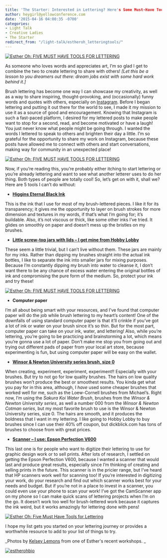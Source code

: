 ```yaml
---
title: 'The Starter: Interested in Lettering? Here's Some Must-Have Tools'
author: heygirl@yellowconference.com
date: '2015-04-16 04:00:35 -0700'
categories:
- Light Talk
- Creative Ladies
- The Starter
redirect_from: "/light-talk/estheroh_letteringtools/"
---
```


[![Esther Oh: FIVE MUST HAVE TOOLS FOR LETTERING](https://yellow-blog-images.imgix.net/2015/04/esther-tor-fullosophie-class-5634-copy.jpg)](https://yellow-blog-images.imgix.net/2015/04/esther-tor-fullosophie-class-5634-copy.jpg)

As someone who loves words and appreciates art, I’m so glad I get to combine the two to create lettering to share with others! _[Let this be a lesson to you dreamers out there: dream jobs exist with some hard work behind it.]_

Brush lettering has become one way I can showcase my creativity, as well as a way to share inspiring, thought-provoking, and (occasionally) funny words and quotes with others, especially on [Instagram](https://instagram.com/estheroh_/). Before I began lettering and putting it out there for the world to see, I made it my mission to use it as a source of good and encouragement. Knowing that Instagram is such a fast-paced platform, I desired for my lettered posts to make people want to stop for a second, read, and become motivated or have a laugh! You just never know what people might be going through. I wanted the words I lettered to speak to others and brighten their day a little. I’m so grateful for the opportunity to share my work on Instagram, because these posts have allowed me to connect with others and start conversations, making way for community in an unexpected place!

[![Esther Oh: FIVE MUST HAVE TOOLS FOR LETTERING](https://yellow-blog-images.imgix.net/2015/04/img_1479.jpg)](https://yellow-blog-images.imgix.net/2015/04/img_1479.jpg)

Now, if you’re reading this, you’re probably either itching to start lettering or you’re already lettering and want to see what another letterer uses to do her thing. Both types of people are totally cool! So, let’s get on with it, shall we? Here are 5 tools I can’t do without:

*   [**Higgins Eternal Black Ink**](http://www.amazon.com/Higgins-Eternal-Black-Writing-black/dp/B00UAHACEM/ref=sr_1_4?ie=UTF8&qid=1428126743&sr=8-4&keywords=higgins+eternal+black+ink)

This is the ink that I use for most of my brush-lettered pieces. I like it for its transparency; it gives me the opportunity to layer on brush strokes for more dimension and textures in my words, if that’s what I’m going for; it’s buildable. Also, it’s not viscous or thick, like some other inks I’ve tried. It glides on smoothly on paper and doesn’t mess up the bristles on my brushes.

*   [**Little screw-top jars with lids – I get mine from Hobby Lobby**](http://shop.hobbylobby.com/products/3-glass-jar-with-iron-lid-991885/)

These seem a little trivial, but I can’t live without them. These jars are mainly for my inks. Rather than dipping my brushes straight into the actual ink bottles, I like to separate the ink into smaller jars for mixing purposes. Because I’m constantly dipping my brush into water to cleanse it, I don’t want there to be any chance of excess water entering the original bottles of ink and compromising the pure form of the medium. So, protect your ink and try these!

[![Esther Oh: FIVE MUST HAVE TOOLS  FOR LETTERING](https://yellow-blog-images.imgix.net/2015/04/esther-tor-fullosophie-class-56222.jpg)](https://yellow-blog-images.imgix.net/2015/04/esther-tor-fullosophie-class-56222.jpg)

*   **Computer paper**

I’m all about being smart with your resources, and I’ve found that computer paper will do the job while brush lettering to my heart’s content! One of the downfalls of using standard computer paper is that it’ll crinkle if you’ve got a lot of ink or water on your brush since it’s so thin. But for the most part, computer paper can take on your ink, water, and lettering! Also, while you’re lettering, you’re going to be practicing and brainstorming a lot, which means you’re gonna use a lot of paper. Don’t make me stop you from going out and trying out different pads of paper from your local art store, because experimenting is fun, but using computer paper will be easy on the wallet.

*   [**Winsor & Newton University series brush, size 0**](http://www.amazon.com/Winsor-Newton-University-Round-Handle/dp/B000GJ3732/ref=sr_1_1?ie=UTF8&qid=1428126983&sr=8-1&keywords=Winsor+%26+Newton+University+series+brush%2C+size+0)

When creating, experiment, experiment, experiment!! Especially with your brushes. But try to not go for low quality brushes. The hairs on low quality brushes won’t produce the best or smoothest results. You kinda get what you pay for in this area, although, I _have_ used some cheaper brushes that worked well for me, such as the Loew-Cornell brushes from Michael’s. Right now, I’m using the _Sakura Koi Water Brush_, brushes from the _Winsor & Newton University series_, as well a number 000 from the _Winsor & Newton Cotman series_, but my most favorite brush to use is the Winsor & Newton University series, size 0\. The hairs are smooth, and it produces the boldness that I want in my lettering. I like going to Hobby Lobby to buy brushes since I can use their 40% off coupon, but dickblick.com has tons of brushes to choose from with great prices.

*   [**Scanner – I use: Epson Perfection V600**](http://www.amazon.com/Epson-Perfection-Negative-Document-Scanner/dp/B002OEBMRU/ref=sr_1_1?ie=UTF8&qid=1428127028&sr=8-1&keywords=epson+perfection+v600)

This last one is for people who want to digitize their lettering to use for graphic design work or to sell prints. After lots of research, I settled on getting the Epson Perfection V600, because I wanted a scanner that would last and produce great results, especially since I’m thinking of creating and selling prints in the future. This scanner is in the pricier range, but I’ve heard that HP scanners work well for scanning too! If you’re interested in digitizing your work, do your research and find out which scanner works best for your needs and budget. But if you’re not in a place to invest in a scanner, you could even use your phone to scan your work! I’ve got the CamScanner app on my phone so I can make quick scans of lettering projects when I’m on the go. It doesn’t work too well for brush-lettered work because it captures the ink weird, but it works amazingly for lettering done with pens!

[![Esther Oh: Five Must Have Tools for Lettering](https://yellow-blog-images.imgix.net/2015/04/esther-tor-fullosophie-class-5609.jpg)](https://yellow-blog-images.imgix.net/2015/04/esther-tor-fullosophie-class-5609.jpg)

I hope my list gets you started on your lettering journey or provides a worthwhile resource to add to your list of things to try.

_Photos by [Kelsey Lemons](http://www.lemonsandtea.com/) from one of Esther's recent workshops. _

[![estherohbio](https://yellow-blog-images.imgix.net/2015/03/estherohbio.jpg)](https://estherohx.wordpress.com/)
